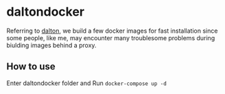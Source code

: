 # daltondocker
Referring to [dalton](https://github.com/secureworks/dalton), we build a few docker images for fast installation since some people, like me, may encounter many troublesome problems during biulding images behind a proxy.     
   
## How to use
Enter daltondocker folder and Run `docker-compose up -d`
